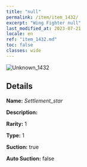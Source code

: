 ```yaml
---
title: "null"
permalink: /item/item_1432/
excerpt: "Wing Fighter null"
last_modified_at: 2023-07-21
locale: en
ref: "item_1432.md"
toc: false
classes: wide
---
```



 ![Unknown_1432](/images/item/Settlement_star_p.png)



## Details

 **Name:** *Settlement_star* 

 **Description:** 

 **Rarity:** 1 

 **Type:** 1 

 **Suction:** true 

 **Auto Suction:** false 


